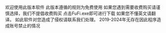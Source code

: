 欢迎使用此版本软件
此版本遵循的规则为免费使用
如果您遇到需要收费购买请谨慎选择，我们不提倡收费购买
点击FuFi.exe即可进行下载 如果您不懂英文请翻译。
如此软件对您造成了侵权请联系我们处理。
2019-2024年无存在因此程序造成账号禁止的情况
